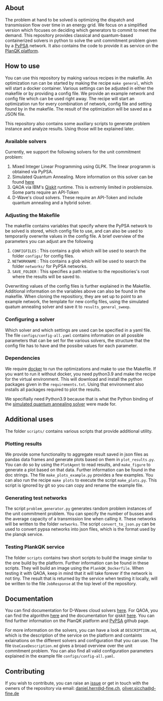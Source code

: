 ## About

The problem at hand to be solved is optimizing the dispatch and transmission flow over time in an energy grid. We focus on a simplified version
which focuses on deciding which generators to commit to meet the demand. This repository provides classical and quantum-based containerized solvers in python to
solve the unit commitment problem given by a [PyPSA](https://github.com/PyPSA/PyPSA) network. It also contains the code to provide it as service on 
the [PlanQK platform](https://platform.planqk.de). 


## How to use

You can use this repository by making various recipes in the makefile. An optimization run can be started by making the recipe `make general`, which will 
start a docker container. Various settings can be adjusted in either the makefile or by providing a config file. We provide an example network and config 
file which can be used right away. The recipe will start an optimization run for every combination of network, config file and setting found by in the makefile. 
The result of the optimization will be saved as a JSON file.

This repository also contains some auxiliary scripts to generate problem instance and analyze results. Using those will be explained later.


### Available solvers
Currently, we support the following solvers for the unit commitment problem:

1. Mixed Integer Linear Programming using GLPK. The linear programm is obtained via PyPSA.
2. Simulated Quantum Annealing. More information on this solver can be found [here](https://github.com/PlanQK/SimulatedQuantumAnnealing)
3. QAOA via IBM's [Qiskit](https://qiskit.org) runtime. This is extremly limited in problemsize. Some parts require an API-Token
4. D-Wave's cloud solvers. These require an API-Token and include quantum annealing and a hybrid solver.


### Adjusting the Makefile

The makefile contains variables that specify where the PyPSA network to be solved is stored, which config file to use, and can
also be used to temporarily overwrite values in the config file. A brief overview of the parameters you can adjust are the following

1. `CONFIGFILES` : This contains a glob which will be used to search the folder `configs/` for config files.
2. `NETWORKNAME` : This contains a glob which will be used to search the folder `networks/` for PyPSA networks.
3. `SAVE_FOLDER` : This specifies a path relative to the repositiories's root where the results will be saved to.

Overwriting values of the config files is further explained in the Makefile. Additional information on the variables above can also be found in the makefile.
When cloning the repositiory, they are set up to point to an example network, the template for new config files, using the simulated quatum annealing solver
and save it to `results_general_sweep`.

### Configuring a solver

Which solver and which settings are used can be specified in a yaml file. The file `configs/config-all.yaml` contains information on all possible
parameters that can be set for the various solvers, the structure that the config file has to have and the possibe values for each parameter. 


### Dependencies

We require [docker](https://www.docker.com/) to run the optimizations and make to use the Makefile. If you want to run it without docker, you need python3.9 and make
the recipe for the virtual environment. This will download and install the python packages given in the `requirements.txt`. Using that environment
also installs all packages required to plot the results.

We specifially need Python3.9 because that is what the Python binding of the [simulated quantum annealing solver](https://github.com/PlanQK/SimulatedQuantumAnnealing) were made for.


## Additional uses

The folder `scripts/` contains various scripts that provide additional utility.

### Plotting results
We provide some functionality to aggregate result saved in json files as pandas data frames and generate plots based on them in `plot_results.py`. You can do so by using the 
`PlotAgent` to read results, and `make_figure` to generate a plot based on that data. Further information can be found in the doc strings. The file 
`make_plots_example.py` provides a few examples. You can also run the recipe `make plots` to execute the script `make_plots.py`. This script
is ignored by git so you can copy and rename the example file.


### Generating test networks
The script `problem_generator.py` generates random problem instances of the unit commitment problem. You can specify the number of busses and the average capacity
of a transmission line when calling it. These networks will be written to the folder `networks`. The script `convert_to_json.py` can be used to convert pypsa networks 
into json files, which is the format used by the planqk service.


### Testing PlankQK service
The folder `scripts` contains two short scripts to build the image similar to the one build by the platform. Further information can be found in these scripts. They will build an 
image using the `PlankQK_Dockerfile`. When testing it with QAOA, keep in mind that it will 
take forever if the network is not tiny. The result that is returned by the service when testing it locally, will be written to the 
file `JobResponse` at the top level of the repository.

## Documentation
You can find documentation for D-Waves cloud solvers [here](https://docs.ocean.dwavesys.com/en/stable/index.html). For QAOA, you can find the algorithm 
[here](https://qiskit.org/textbook/ch-applications/qaoa.html) and the documentation for qiskit [here](https://qiskit.org/documentation).
You can find further information on the PlanQK platform and [PyPSA](https://github.com/PyPSA/PyPSA) github page.

For more information on the solvers, you can have a look at `DESCRIPTION.md`, which is the description of the service on the platform and containts exlainations on the
different solvers and configuration that you can use. The file `UseCaseDescription.md` gives a broad overview over the unit commitment problem. You can also find all valid 
configuration parameters explained in the example file `configs/config-all.yaml`.


## Contributing

If you wish to contribute, you can raise an [issue](https://github.com/PlanQK/UnitCommitment/issues) or get in touch with the owners of the repository via email:
daniel.herr@d-fine.ch, oliver.siccha@d-fine.de

